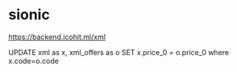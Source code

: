 # sionic


https://backend.icohit.ml/xml


UPDATE xml as x, xml_offers as o SET x.price_0 = o.price_0 where x.code=o.code
